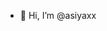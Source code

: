- 👋 Hi, I’m @asiyaxx


<!---
asiyaxx/asiyaxx is a ✨ special ✨ repository because its `README.md` (this file) appears on your GitHub profile.
You can click the Preview link to take a look at your changes.
--->
